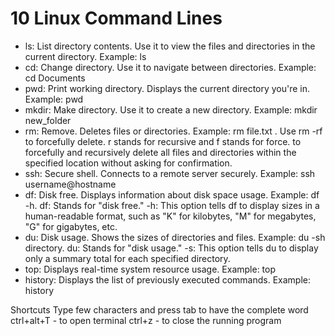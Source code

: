 # 10 Linux Command Lines

- ls: List directory contents. Use it to view the files and directories in the current directory. Example: ls
- cd: Change directory. Use it to navigate between directories. Example: cd Documents 
- pwd: Print working directory. Displays the current directory you're in. Example: pwd
- mkdir: Make directory. Use it to create a new directory. Example: mkdir new_folder
- rm: Remove. Deletes files or directories. Example: rm file.txt . Use rm -rf to forcefully delete. r stands for recursive and f stands for force. to forcefully and recursively delete all files and directories within the specified location without asking for confirmation.
- ssh: Secure shell. Connects to a remote server securely. Example: ssh username@hostname
- df: Disk free. Displays information about disk space usage. Example: df -h. df: Stands for "disk free." -h: This option tells df to display sizes in a human-readable format, such as "K" for kilobytes, "M" for megabytes, "G" for gigabytes, etc. 
- du: Disk usage. Shows the sizes of directories and files. Example: du -sh directory. du: Stands for "disk usage." -s: This option tells du to display only a summary total for each specified directory. 
- top: Displays real-time system resource usage. Example: top 
- history: Displays the list of previously executed commands. Example: history

Shortcuts
Type few characters and press tab to have the complete word
ctrl+alt+T - to open terminal
ctrl+z - to close the running program
